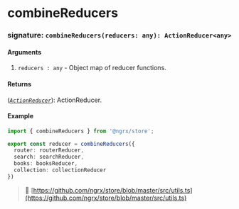 # combineReducers
### signature: `combineReducers(reducers: any): ActionReducer<any>`

#### Arguments

1. `reducers : any` - Object map of reducer functions. 

#### Returns
([*`ActionReducer`*](action_reducer.md)): ActionReducer.

#### Example

```ts
import { combineReducers } from '@ngrx/store';

export const reducer = combineReducers({
  router: routerReducer,
  search: searchReducer,
  books: booksReducer,
  collection: collectionReducer
})
```

> :file_folder: [https://github.com/ngrx/store/blob/master/src/utils.ts](https://github.com/ngrx/store/blob/master/src/utils.ts)
